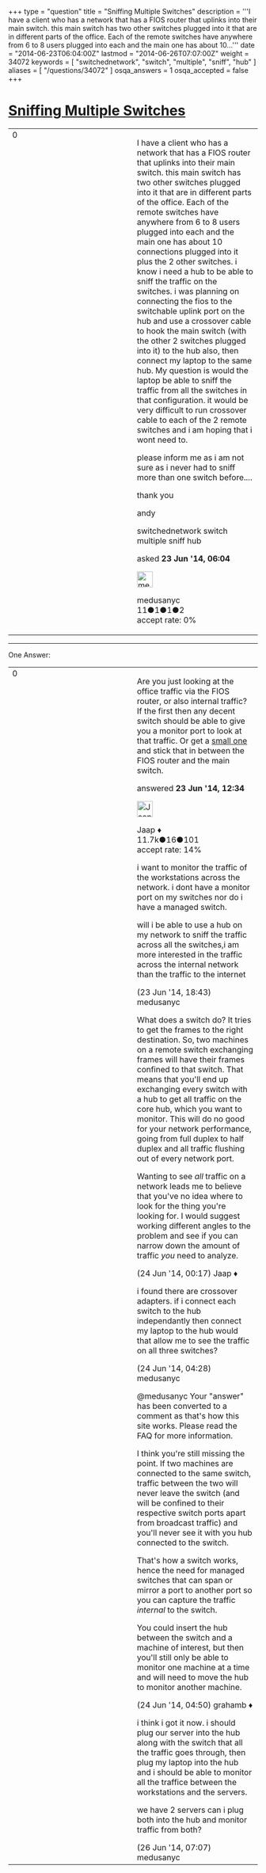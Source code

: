 +++
type = "question"
title = "Sniffing Multiple Switches"
description = '''I have a client who has a network that has a FIOS router that uplinks into their main switch. this main switch has two other switches plugged into it that are in different parts of the office. Each of the remote switches have anywhere from 6 to 8 users plugged into each and the main one has about 10...'''
date = "2014-06-23T06:04:00Z"
lastmod = "2014-06-26T07:07:00Z"
weight = 34072
keywords = [ "switchednetwork", "switch", "multiple", "sniff", "hub" ]
aliases = [ "/questions/34072" ]
osqa_answers = 1
osqa_accepted = false
+++

<div class="headNormal">

# [Sniffing Multiple Switches](/questions/34072/sniffing-multiple-switches)

</div>

<div id="main-body">

<div id="askform">

<table id="question-table" style="width:100%;"><colgroup><col style="width: 50%" /><col style="width: 50%" /></colgroup><tbody><tr class="odd"><td style="width: 30px; vertical-align: top"><div class="vote-buttons"><span id="post-34072-upvote" class="ajax-command post-vote up" rel="nofollow" title="I like this post (click again to cancel)"> </span><div id="post-34072-score" class="post-score" title="current number of votes">0</div><span id="post-34072-downvote" class="ajax-command post-vote down" rel="nofollow" title="I dont like this post (click again to cancel)"> </span> <span id="favorite-mark" class="ajax-command favorite-mark" rel="nofollow" title="mark/unmark this question as favorite (click again to cancel)"> </span><div id="favorite-count" class="favorite-count"></div></div></td><td><div id="item-right"><div class="question-body"><p>I have a client who has a network that has a FIOS router that uplinks into their main switch. this main switch has two other switches plugged into it that are in different parts of the office. Each of the remote switches have anywhere from 6 to 8 users plugged into each and the main one has about 10 connections plugged into it plus the 2 other switches. i know i need a hub to be able to sniff the traffic on the switches. i was planning on connecting the fios to the switchable uplink port on the hub and use a crossover cable to hook the main switch (with the other 2 switches plugged into it) to the hub also, then connect my laptop to the same hub. My question is would the laptop be able to sniff the traffic from all the switches in that configuration. it would be very difficult to run crossover cable to each of the 2 remote switches and i am hoping that i wont need to.</p><p>please inform me as i am not sure as i never had to sniff more than one switch before....</p><p>thank you</p><p>andy</p></div><div id="question-tags" class="tags-container tags"><span class="post-tag tag-link-switchednetwork" rel="tag" title="see questions tagged &#39;switchednetwork&#39;">switchednetwork</span> <span class="post-tag tag-link-switch" rel="tag" title="see questions tagged &#39;switch&#39;">switch</span> <span class="post-tag tag-link-multiple" rel="tag" title="see questions tagged &#39;multiple&#39;">multiple</span> <span class="post-tag tag-link-sniff" rel="tag" title="see questions tagged &#39;sniff&#39;">sniff</span> <span class="post-tag tag-link-hub" rel="tag" title="see questions tagged &#39;hub&#39;">hub</span></div><div id="question-controls" class="post-controls"></div><div class="post-update-info-container"><div class="post-update-info post-update-info-user"><p>asked <strong>23 Jun '14, 06:04</strong></p><img src="https://secure.gravatar.com/avatar/211b7427028098641110de9231d79c5d?s=32&amp;d=identicon&amp;r=g" class="gravatar" width="32" height="32" alt="medusanyc&#39;s gravatar image" /><p><span>medusanyc</span><br />
<span class="score" title="11 reputation points">11</span><span title="1 badges"><span class="badge1">●</span><span class="badgecount">1</span></span><span title="1 badges"><span class="silver">●</span><span class="badgecount">1</span></span><span title="2 badges"><span class="bronze">●</span><span class="badgecount">2</span></span><br />
<span class="accept_rate" title="Rate of the user&#39;s accepted answers">accept rate:</span> <span title="medusanyc has no accepted answers">0%</span></p></div></div><div id="comments-container-34072" class="comments-container"></div><div id="comment-tools-34072" class="comment-tools"></div><div class="clear"></div><div id="comment-34072-form-container" class="comment-form-container"></div><div class="clear"></div></div></td></tr></tbody></table>

------------------------------------------------------------------------

<div class="tabBar">

<span id="sort-top"></span>

<div class="headQuestions">

One Answer:

</div>

</div>

<span id="34094"></span>

<div id="answer-container-34094" class="answer">

<table style="width:100%;"><colgroup><col style="width: 50%" /><col style="width: 50%" /></colgroup><tbody><tr class="odd"><td style="width: 30px; vertical-align: top"><div class="vote-buttons"><span id="post-34094-upvote" class="ajax-command post-vote up" rel="nofollow" title="I like this post (click again to cancel)"> </span><div id="post-34094-score" class="post-score" title="current number of votes">0</div><span id="post-34094-downvote" class="ajax-command post-vote down" rel="nofollow" title="I dont like this post (click again to cancel)"> </span></div></td><td><div class="item-right"><div class="answer-body"><p>Are you just looking at the office traffic via the FIOS router, or also internal traffic? If the first then any decent switch should be able to give you a monitor port to look at that traffic. Or get a <a href="http://wiki.wireshark.org/SwitchReference">small one</a> and stick that in between the FIOS router and the main switch.</p></div><div class="answer-controls post-controls"></div><div class="post-update-info-container"><div class="post-update-info post-update-info-user"><p>answered <strong>23 Jun '14, 12:34</strong></p><img src="https://secure.gravatar.com/avatar/2337f0406681e5c72ea0e6f1f0d6c0b0?s=32&amp;d=identicon&amp;r=g" class="gravatar" width="32" height="32" alt="Jaap&#39;s gravatar image" /><p><span>Jaap ♦</span><br />
<span class="score" title="11680 reputation points"><span>11.7k</span></span><span title="16 badges"><span class="silver">●</span><span class="badgecount">16</span></span><span title="101 badges"><span class="bronze">●</span><span class="badgecount">101</span></span><br />
<span class="accept_rate" title="Rate of the user&#39;s accepted answers">accept rate:</span> <span title="Jaap has 155 accepted answers">14%</span></p></div></div><div id="comments-container-34094" class="comments-container"><span id="34100"></span><div id="comment-34100" class="comment"><div id="post-34100-score" class="comment-score"></div><div class="comment-text"><p>i want to monitor the traffic of the workstations across the network. i dont have a monitor port on my switches nor do i have a managed switch.<br />
</p><p>will i be able to use a hub on my network to sniff the traffic across all the switches,i am more interested in the traffic across the internal network than the traffic to the internet</p></div><div id="comment-34100-info" class="comment-info"><span class="comment-age">(23 Jun '14, 18:43)</span> <span class="comment-user userinfo">medusanyc</span></div></div><span id="34108"></span><div id="comment-34108" class="comment"><div id="post-34108-score" class="comment-score"></div><div class="comment-text"><p>What does a switch do? It tries to get the frames to the right destination. So, two machines on a remote switch exchanging frames will have their frames confined to that switch. That means that you'll end up exchanging every switch with a hub to get all traffic on the core hub, which you want to monitor. This will do no good for your network performance, going from full duplex to half duplex and all traffic flushing out of every network port.</p><p>Wanting to see <em>all</em> traffic on a network leads me to believe that you've no idea where to look for the thing you're looking for. I would suggest working different angles to the problem and see if you can narrow down the amount of traffic <em>you</em> need to analyze.</p></div><div id="comment-34108-info" class="comment-info"><span class="comment-age">(24 Jun '14, 00:17)</span> <span class="comment-user userinfo">Jaap ♦</span></div></div><span id="34111"></span><div id="comment-34111" class="comment"><div id="post-34111-score" class="comment-score"></div><div class="comment-text"><p>i found there are crossover adapters. if i connect each switch to the hub independantly then connect my laptop to the hub would that allow me to see the traffic on all three switches?</p></div><div id="comment-34111-info" class="comment-info"><span class="comment-age">(24 Jun '14, 04:28)</span> <span class="comment-user userinfo">medusanyc</span></div></div><span id="34112"></span><div id="comment-34112" class="comment"><div id="post-34112-score" class="comment-score"></div><div class="comment-text"><p><span>@medusanyc</span> Your "answer" has been converted to a comment as that's how this site works. Please read the FAQ for more information.</p><p>I think you're still missing the point. If two machines are connected to the same switch, traffic between the two will never leave the switch (and will be confined to their respective switch ports apart from broadcast traffic) and you'll never see it with you hub connected to the switch.</p><p>That's how a switch works, hence the need for managed switches that can span or mirror a port to another port so you can capture the traffic <em>internal</em> to the switch.</p><p>You could insert the hub between the switch and a machine of interest, but then you'll still only be able to monitor one machine at a time and will need to move the hub to monitor another machine.</p></div><div id="comment-34112-info" class="comment-info"><span class="comment-age">(24 Jun '14, 04:50)</span> <span class="comment-user userinfo">grahamb ♦</span></div></div><span id="34215"></span><div id="comment-34215" class="comment"><div id="post-34215-score" class="comment-score"></div><div class="comment-text"><p>i think i got it now. i should plug our server into the hub along with the switch that all the traffic goes through, then plug my laptop into the hub and i should be able to monitor all the traffice between the workstations and the servers.</p><p>we have 2 servers can i plug both into the hub and monitor traffic from both?</p></div><div id="comment-34215-info" class="comment-info"><span class="comment-age">(26 Jun '14, 07:07)</span> <span class="comment-user userinfo">medusanyc</span></div></div></div><div id="comment-tools-34094" class="comment-tools"></div><div class="clear"></div><div id="comment-34094-form-container" class="comment-form-container"></div><div class="clear"></div></div></td></tr></tbody></table>

</div>

<div class="paginator-container-left">

</div>

</div>

</div>

